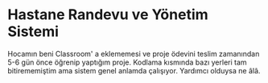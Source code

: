 # Hastane Randevu ve Yönetim Sistemi
Hocamın beni Classroom' a eklememesi ve proje ödevini teslim zamanından 5-6 gün önce öğrenip yaptığım proje. Kodlama kısmında bazı yerleri tam bitirememiştim ama sistem genel anlamda çalışıyor. Yardımcı olduysa ne âlâ.
